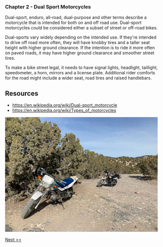 ### Chapter 2 - Dual Sport Motorcycles

Dual-sport, enduro, all-road, dual-purpose and other terms describe a motorcycle that is intended for both on and off road use. Dual-sport motorcycles could be considered either a subset of street or off-road bikes.

Dual-sports vary widely depending on the intended use. If they're intended to drive off road more often, they will have knobby tires and a taller seat height with higher ground clearance. If the intention is to ride it more often on paved roads, it may have higher ground clearance and smoother street tires.

To make a bike street legal, it needs to have signal lights, headlight, taillight, speedometer, a horn, mirrors and a license plate. Additional rider comforts for the road might include a wider seat, road tires and raised handlebars.

## Resources

* https://en.wikipedia.org/wiki/Dual-sport_motorcycle
* https://en.wikipedia.org/wiki/Types_of_motorcycles

![Two TW200 Motorcycles](images/img_0800.jpg)

[Next >>](040-chapter-03.md)
